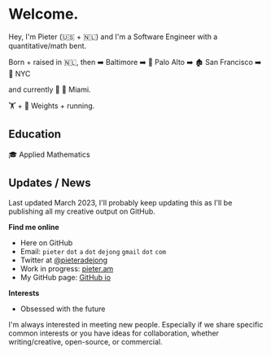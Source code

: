 # Welcome. 

Hey, I'm Pieter (:us: + :netherlands:) and I'm a Software Engineer with a quantitative/math bent.

Born + raised in :netherlands:, 
then :arrow_right: Baltimore 
:arrow_right:  :evergreen_tree: 	Palo Alto 
:arrow_right:  :derelict_house: 	San Francisco 
:arrow_right:  :statue_of_liberty: 	NYC 

and currently  :round_pushpin: :palm_tree: 			Miami.


:weight_lifting: + :running: Weights + running.

## Education

:mortar_board: Applied Mathematics

## Updates / News

Last updated March 2023, I'll probably keep updating this as I'll be publishing all my creative output on GitHub.

**Find me online**

* Here on GitHub
* Email: `pieter` `dot` `a` `dot` `dejong` `gmail` `dot` `com`
* Twitter at [@pieteradejong](https://twitter.com/pieteradejong)
* Work in progress: [pieter.am](https://pieter.am/)
* My GitHub page: [GitHub io](https://pieteradejong.github.io/)

**Interests**

* Obsessed with the future


I'm always interested in meeting new people. Especially if we share specific common interests or you have ideas for collaboration, whether writing/creative, open-source, or commercial.

